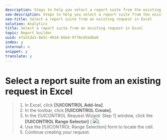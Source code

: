 ```yaml
---
description: Steps to help you select a report suite from the existing request.
seo-description: Steps to help you select a report suite from the existing request.
seo-title: Select a report suite from an existing request in Excel
solution: Analytics
title: Select a report suite from an existing request in Excel
topic: Report builder
uuid: efa31da1-8e5c-4918-b6e4-9778cd5edbab
index: y
internal: n
snippet: y
translate: y
---
```


# Select a report suite from an existing request in Excel


>1. In Excel, click **[!UICONTROL  Add-Ins]**.
>1. In the toolbar, click **[!UICONTROL  Create]**.
>1. In the [!UICONTROL  Request Wizard: Step 1] window, click the **[!UICONTROL  Range Selector]** ( ![](assets/select_cell_icon.png)).
>1. Use the [!UICONTROL  Range Selection] form to locate the cell.
>1. Continue creating your request.
